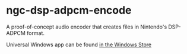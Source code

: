 # ngc-dsp-adpcm-encode
A proof-of-concept audio encoder that creates files in Nintendo's DSP-ADPCM format.

Universal Windows app can be found [in the Windows Store](https://www.microsoft.com/store/apps/9nblggh4s2wn)
